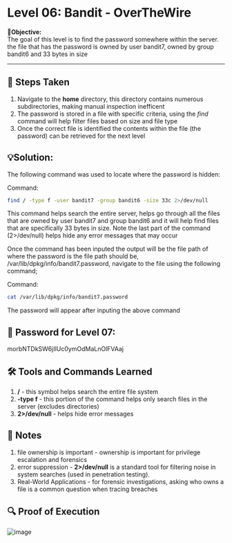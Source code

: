 # Level 06: Bandit - OverTheWire

**🎯Objective:**  
The goal of this level is to find the password somewhere within the server. the file that has the password is owned by user bandit7, owned by group bandit6 and 33 bytes in size

---

## 📝 Steps Taken
1. Navigate to the **home** directory, this directory contains numerous subdirectories, making manual inspection inefficent
2. The password is stored in a file with specific criteria, using the *find* command will help filter files based on size and file type
3. Once the correct file is identified the contents within the file (the password) can be retrieved for the next level 

## 💡Solution:
The following command was used to locate where the password is hidden:

  Command:
   ```bash
   find / -type f -user bandit7 -group bandit6 -size 33c 2>/dev/null
```
This command helps search the entire server, helps go through all the files that are owned by user bandit7 and group bandit6 and it will help find files that are specifically 33 bytes in size. Note the last part of the command (2>/dev/null) helps hide any error messages that may occur 

Once the command has been inputed the output will be the file path of where the password is the file path should be, /var/lib/dpkg/info/bandit7.password, navigate to the file using the following command;

 Command:
   ```bash
   cat /var/lib/dpkg/info/bandit7.password
```
The password will appear after inputing the above command

## 🔑 Password for Level 07:
morbNTDkSW6jIlUc0ymOdMaLnOlFVAaj

## 🛠️ Tools and Commands Learned
1. **/** - this symbol helps search the entire file system
2. **-type f** - this portion of the command helps only search files in the server (excludes directories)
4. **2>/dev/null** - helps hide error messages

## 📝 Notes
1. file ownership is important - ownership is important for privilege escalation and forensics
2. error suppression - **2>/dev/null** is a standard tool for filtering noise in system searches (used in penetration testing).
3. Real-World Applications - for forensic investigations, asking who owns a file is a common question when tracing breaches 
   

## 🔍 Proof of Execution
![image](https://github.com/user-attachments/assets/eb60b39f-6446-46a6-945c-2692bcd3495b)
